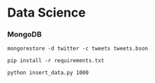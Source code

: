 # Data Science

### MongoDB

`mongorestore -d twitter -c tweets tweets.bson`

`pip install -r requirements.txt`

`python insert_data.py 1000`
